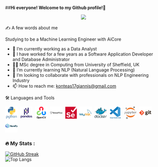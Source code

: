 ##**Hi everyone! Welcome to my Github profile!**👋

<div id="header" align="center">
  <img src="https://media.giphy.com/media/GP1TJJSV4Ys1r64q2A/giphy.gif" width="300"/>
</div>

✍️ A few words about me

Studying to be a Machine Learning Engineer with AiCore


- 🔭 I’m currently working as a Data Analyst
- 👷‍ I have worked for a few years as a Software Application Developer and Database Administrator
- 🧑‍💻 MSc degree in Computing from University of Sheffield, UK
- 🌱 I’m currently learning NLP (Natural Language Processing)
- 👯 I’m looking to collaborate with professionals on NLP Engineering Industry
- 📫 How to reach me: konteas17giannis@gmail.com



🛠️ Languages and Tools


<div>
  <img src="https://github.com/devicons/devicon/blob/master/icons/python/python-original-wordmark.svg" title="Python" alt="Python" width="40" height="40"/>&nbsp;
  <img src="https://github.com/devicons/devicon/blob/master/icons/pandas/pandas-original-wordmark.svg" title="Pandas" alt="Pandas" width="40" height="40"/>&nbsp;
  <img src="https://github.com/devicons/devicon/blob/master/icons/opencv/opencv-original-wordmark.svg" title="Opencv" alt="Opencv" width="40" height="40"/>&nbsp;
  <img src="https://github.com/devicons/devicon/blob/master/icons/tensorflow/tensorflow-line-wordmark.svg" title="Tensorflow" alt="Tensorflow" width="40" height="40"/>&nbsp;
  <img src="https://github.com/devicons/devicon/blob/master/icons/selenium/selenium-original.svg" title="Selenium" alt="Selenium" width="40" height="40"/>&nbsp;
  <img src="https://github.com/devicons/devicon/blob/master/icons/mysql/mysql-original-wordmark.svg" title="MySQL" alt="MySQL " width="40" height="40"/>&nbsp;
  <img src="https://github.com/devicons/devicon/blob/master/icons/docker/docker-original-wordmark.svg"  title="Docker" alt="Docker" width="40" height="40"/>&nbsp;
  <img src="https://github.com/devicons/devicon/blob/master/icons/vscode/vscode-original-wordmark.svg" title="VScode" alt="Vscode" width="40" height="40"/>&nbsp;
  <img src="https://github.com/devicons/devicon/blob/master/icons/jupyter/jupyter-original-wordmark.svg" title="Jupyter" alt="Jupyter" width="40" height="40"/>&nbsp;
  <img src="https://github.com/devicons/devicon/blob/master/icons/git/git-original-wordmark.svg" title="git/git-original-wordmark" alt="git/git-original-wordmark" width="40" height="40"/>&nbsp;
  <img src="https://github.com/devicons/devicon/blob/master/icons/numpy/numpy-original-wordmark.svg" title="numpy/numpy-original-wordmark"  alt="numpy/numpy-original-wordmark" width="40" height="40"/>&nbsp;
<div> 

  
### :fire: My Stats :  
  [![GitHub Streak](http://github-readme-streak-stats.herokuapp.com?user=johnnyk1090&theme=github-dark)](https://git.io/streak-stats)  
  ![Top Langs](https://github-readme-stats.vercel.app/api/top-langs/?username=johnnyk1090&layout=compact&theme=vision-friendly-dark)                 
